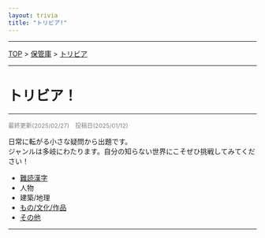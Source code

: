 ```yaml
---
layout: trivia
title: "トリビア!"
---
```


---
[TOP](../index.md) > [保管庫](../SUMMARY.md) > [トリビア](./trivia_home.md)

---
# トリビア！

---
<p style="color: gray; font-size: 12px;">
最終更新(2025/02/27)　投稿日(2025/01/12)
</p>

<div class="info-section">
    <p>日常に転がる小さな疑問から出題です。<br>
    ジャンルは多岐にわたります。自分の知らない世界にこそぜひ挑戦してみてください！</p>
</div>

- [難読漢字](./trivia_kanji.md)
- 人物
- 建築/地理
- [もの/文化/作品](./trivia_mono.md)
- [その他](./trivia_sonota.md)

---